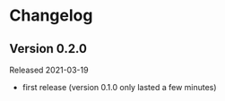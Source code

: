 # Changelog

## Version 0.2.0

Released 2021-03-19

- first release (version 0.1.0 only lasted a few minutes)
